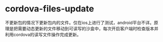 cordova-files-update
====================

不更新包的情况下更新包内的文件。仅在ios上进行了测试，android平台不详。原理是把需要动态更新的文件移动到可读写的沙盒中，每次开启客户端时检查版本并利用cordova的读写文件操作完成更新。
